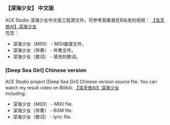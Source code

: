 ### 【深海少女】 中文版
ACE Studio 深海少女中文版工程源文件。可参考观看我在B站发的视频： [【洛天依AI】深海少女](https://www.bilibili.com/video/BV11w411Y7Pt)<br>
包含：<br>
- 深海少女（MIDI） - MIDI曲谱文件。<br>
- 深海少女（伴奏） - 伴奏文件。<br>
- 深海少女（歌词） - 填充的歌词。<br>



### [Deep Sea Girl] Chinese version
ACE Studio project [Deep Sea Girl] Chinese version source file. You can watch my result video on Bilibili: [【洛天依AI】深海少女](https://www.bilibili.com/video/BV11w411Y7Pt)<br>
including: <br>
- 深海少女（MIDI） - MIDI file.<br>
- 深海少女（伴奏） - BGM file.<br>
- 深海少女（歌词） - lyric file.<br>


